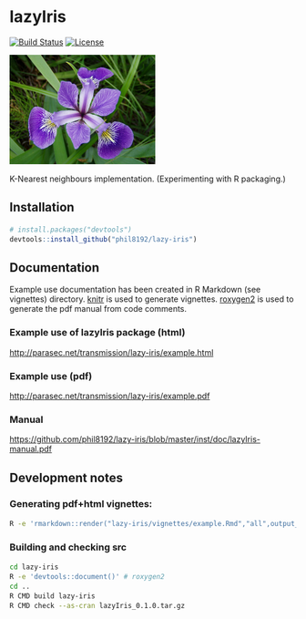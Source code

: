 # lazyIris
[![Build Status](https://travis-ci.org/phil8192/lazy-iris.svg?branch=master)](https://travis-ci.org/phil8192/lazy-iris) [![License](http://img.shields.io/badge/license-GPL%20%28%3E=%202%29-brightgreen.svg?style=flat)](http://www.gnu.org/licenses/gpl-2.0.html)

!["iris versicolor"](https://raw.githubusercontent.com/phil8192/lazy-iris/master/versicolor.png "iris versicolor")

K-Nearest neighbours implementation. (Experimenting with R packaging.)

## Installation

```R
# install.packages("devtools")
devtools::install_github("phil8192/lazy-iris")
```

## Documentation

Example use documentation has been created in R Markdown (see vignettes) 
directory. [knitr](https://github.com/yihui/knitr) is used to generate 
vignettes. [roxygen2](https://github.com/klutometis/roxygen) is used to 
generate the pdf manual from code comments.

### Example use of lazyIris package (html) 
http://parasec.net/transmission/lazy-iris/example.html

### Example use (pdf)
http://parasec.net/transmission/lazy-iris/example.pdf

### Manual 
https://github.com/phil8192/lazy-iris/blob/master/inst/doc/lazyIris-manual.pdf

## Development notes

### Generating pdf+html vignettes:

```bash
R -e 'rmarkdown::render("lazy-iris/vignettes/example.Rmd","all",output_dir="/tmp")'
```

### Building and checking src
```bash
cd lazy-iris
R -e 'devtools::document()' # roxygen2
cd ..
R CMD build lazy-iris
R CMD check --as-cran lazyIris_0.1.0.tar.gz 
```

